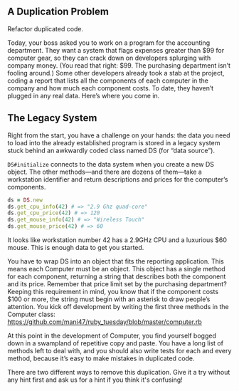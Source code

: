 ## A Duplication Problem
Refactor duplicated code.

Today, your boss asked you to work on a program for the accounting department. They want a system that flags expenses greater than $99 for computer gear, so they can crack down on developers splurging with company money. (You read that right: $99. The purchasing department isn’t fooling around.)
Some other developers already took a stab at the project, coding a report that lists all the components of each computer in the company and how much each component costs. To date, they haven’t plugged in any real data. Here’s where you come in.

## The Legacy System

Right from the start, you have a challenge on your hands: the data you need to load into the already established program is stored in a legacy system stuck behind an awkwardly coded class named DS (for “data source”).

`DS#initialize` connects to the data system when you create a new DS object. The other methods—and there are dozens of them—take a workstation identifier and return descriptions and prices for the computer’s components.

```ruby
ds = DS.new
ds.get_cpu_info(42) # => "2.9 Ghz quad-core"
ds.get_cpu_price(42) # => 120
ds.get_mouse_info(42) # => "Wireless Touch"
ds.get_mouse_price(42) # => 60
```

It looks like workstation number 42 has a 2.9GHz CPU and a luxurious $60 mouse. This is enough data to get you started.

You have to wrap DS into an object that fits the reporting application. This means each Computer must be an object. This object has a single method for each component, returning a string that describes both the component and its price. Remember that price limit set by the purchasing department? Keeping this requirement in mind, you know that if the component costs $100 or more, the string must begin with an asterisk to draw people’s attention.
You kick off development by writing the first three methods in the Computer class: 
https://github.com/mani47/ruby_tuesday/blob/master/computer.rb

At this point in the development of Computer, you find yourself bogged down in a swampland of repetitive copy and paste. You have a long list of methods
left to deal with, and you should also write tests for each and every method, because it’s easy to make mistakes in duplicated code.

There are two different ways to remove this duplication. Give it a try without any hint first and ask us for a hint if you think it's confusing!
